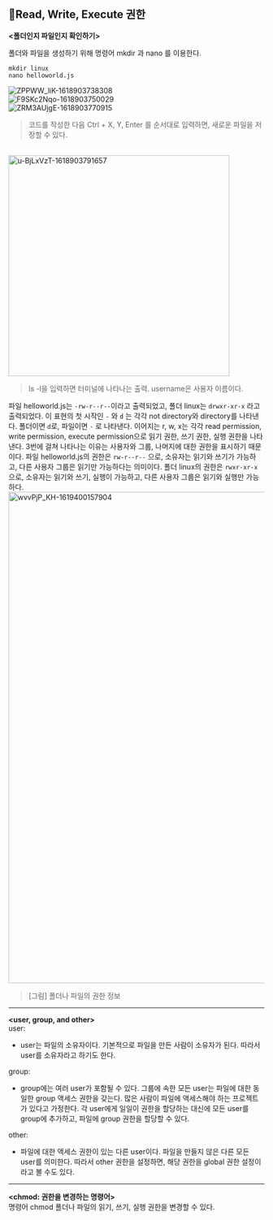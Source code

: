 ## 📌Read, Write, Execute 권한
**<폴더인지 파일인지 확인하기>**   

폴더와 파일을 생성하기 위해 명령어 mkdir 과 nano 를 이용한다.
```
mkdir linux
nano helloworld.js
```

![ZPPWW_liK-1618903738308](https://user-images.githubusercontent.com/85857465/156005123-47b1c8c6-a3a1-410e-bae7-28f9b449eadb.png)   
![F9SKc2Nqo-1618903750029](https://user-images.githubusercontent.com/85857465/156005152-adce5c47-4068-4270-9596-a18223d10560.png)   
![ZRM3AUjgE-1618903770915](https://user-images.githubusercontent.com/85857465/156005206-308d10c2-24ba-4143-a3d9-1bed51ef2521.png)   
>코드를 작성한 다음 Ctrl + X, Y, Enter 를 순서대로 입력하면, 새로운 파일을 저장할 수 있다.   
   
</br>

<img width="435" alt="u-BjLxVzT-1618903791657" src="https://user-images.githubusercontent.com/85857465/156005374-2790f1b8-73ce-4364-9757-831c64703ddf.png">   

>ls -l을 입력하면 터미널에 나타나는 출력. username은 사용자 이름이다.   

파일 helloworld.js는 `-rw-r--r--`이라고 출력되었고, 폴더 linux는 `drwxr-xr-x` 라고 출력되었다. 이 표현의 첫 시작인 `-` 와 `d` 는 각각 not directory와 directory를 나타낸다. 폴더이면 `d`로, 파일이면 `-` 로 나타낸다. 이어지는 r, w, x는 각각 read permission, write permission, execute permission으로 읽기 권한, 쓰기 권한, 실행 권한을 나타낸다. 3번에 걸쳐 나타나는 이유는 사용자와 그룹, 나머지에 대한 권한을 표시하기 때문이다. 파일 helloworld.js의 권한은 `rw-r--r--` 으로, 소유자는 읽기와 쓰기가 가능하고, 다른 사용자 그룹은 읽기만 가능하다는 의미이다. 폴더 linux의 권한은 `rwxr-xr-x` 으로, 소유자는 읽기와 쓰기, 실행이 가능하고, 다른 사용자 그룹은 읽기와 실행만 가능하다.   
 <img width="968" alt="wvvPjP_KH-1619400157904" src="https://user-images.githubusercontent.com/85857465/156005467-895665ac-650d-4a8e-826b-b9be8c6215c5.png">   
>[그림] 폴더나 파일의 권한 정보   

---
**<user, group, and other>**   
user:   
- user는 파일의 소유자이다. 기본적으로 파일을 만든 사람이 소유자가 된다. 따라서 user를 소유자라고 하기도 한다.

group:
- group에는 여러 user가 포함될 수 있다. 그룹에 속한 모든 user는 파일에 대한 동일한 group 액세스 권한을 갖는다. 많은 사람이 파일에 액세스해야 하는 프로젝트가 있다고 가정한다. 각 user에게 일일이 권한을 할당하는 대신에 모든 user를 group에 추가하고, 파일에 group 권한을 할당할 수 있다.

other:
- 파일에 대한 액세스 권한이 있는 다른 user이다. 파일을 만들지 않은 다른 모든 user를 의미한다. 따라서 other 권한을 설정하면, 해당 권한을 global 권한 설정이라고 볼 수도 있다.

---
**<chmod: 권한을 변경하는 명령어>**   
명령어 chmod 폴더나 파일의 읽기, 쓰기, 실행 권한을 변경할 수 있다.
